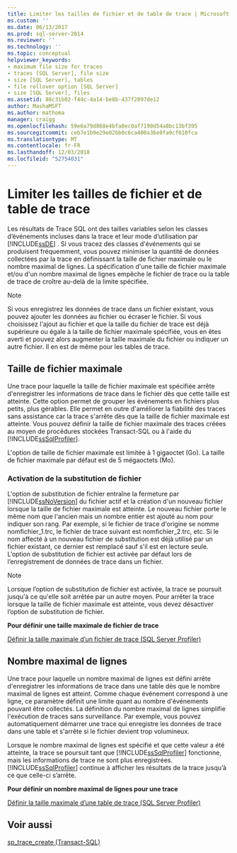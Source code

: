 ```yaml
---
title: Limiter les tailles de fichier et de table de trace | Microsoft Docs
ms.custom: ''
ms.date: 06/13/2017
ms.prod: sql-server-2014
ms.reviewer: ''
ms.technology: ''
ms.topic: conceptual
helpviewer_keywords:
- maximum file size for traces
- traces [SQL Server], file size
- size [SQL Server], tables
- file rollover option [SQL Server]
- size [SQL Server], files
ms.assetid: 88c31b02-f44c-4a14-be8b-437f2097de12
author: MashaMSFT
ms.author: mathoma
manager: craigg
ms.openlocfilehash: 59e6a79d868e4bfa0ec0af7190d54a8bc13bf395
ms.sourcegitcommit: ceb7e1b9e29e02bb0c6ca400a36e0fa9cf010fca
ms.translationtype: MT
ms.contentlocale: fr-FR
ms.lasthandoff: 12/03/2018
ms.locfileid: "52754031"
---
```

# <a name="limit-trace-file-and-table-sizes"></a>Limiter les tailles de fichier et de table de trace
  Les résultats de Trace SQL ont des tailles variables selon les classes d’événements incluses dans la trace et leur mode d’utilisation par [!INCLUDE[ssDE](../../includes/ssde-md.md)] . Si vous tracez des classes d'événements qui se produisent fréquemment, vous pouvez minimiser la quantité de données collectées par la trace en définissant la taille de fichier maximale ou le nombre maximal de lignes. La spécification d'une taille de fichier maximale et/ou d'un nombre maximal de lignes empêche le fichier de trace ou la table de trace de croître au-delà de la limite spécifiée.  
  
> [!NOTE]  
>  Si vous enregistrez les données de trace dans un fichier existant, vous pouvez ajouter les données au fichier ou écraser le fichier. Si vous choisissez l'ajout au fichier et que la taille du fichier de trace est déjà supérieure ou égale à la taille de fichier maximale spécifiée, vous en êtes averti et pouvez alors augmenter la taille maximale du fichier ou indiquer un autre fichier. Il en est de même pour les tables de trace.  
  
## <a name="maximum-file-size"></a>Taille de fichier maximale  
 Une trace pour laquelle la taille de fichier maximale est spécifiée arrête d'enregistrer les informations de trace dans le fichier dès que cette taille est atteinte. Cette option permet de grouper les événements en fichiers plus petits, plus gérables. Elle permet en outre d'améliorer la fiabilité des traces sans assistance car la trace s'arrête dès que la taille de fichier maximale est atteinte. Vous pouvez définir la taille de fichier maximale des traces créées au moyen de procédures stockées Transact-SQL ou à l'aide du [!INCLUDE[ssSqlProfiler](../../includes/sssqlprofiler-md.md)].  
  
 L'option de taille de fichier maximale est limitée à 1 gigaoctet (Go). La taille de fichier maximale par défaut est de 5 mégaoctets (Mo).  
  
### <a name="enabling-file-rollover"></a>Activation de la substitution de fichier  
 L'option de substitution de fichier entraîne la fermeture par [!INCLUDE[ssNoVersion](../../includes/ssnoversion-md.md)] du fichier actif et la création d'un nouveau fichier lorsque la taille de fichier maximale est atteinte. Le nouveau fichier porte le même nom que l'ancien mais un nombre entier est ajouté au nom pour indiquer son rang. Par exemple, si le fichier de trace d'origine se nomme nomfichier_1.trc, le fichier de trace suivant est nomfichier_2.trc, etc. Si le nom affecté à un nouveau fichier de substitution est déjà utilisé par un fichier existant, ce dernier est remplacé sauf s'il est en lecture seule. L’option de substitution de fichier est activée par défaut lors de l’enregistrement de données de trace dans un fichier.  
  
> [!NOTE]  
>  Lorsque l’option de substitution de fichier est activée, la trace se poursuit jusqu'à ce qu'elle soit arrêtée par un autre moyen. Pour arrêter la trace lorsque la taille de fichier maximale est atteinte, vous devez désactiver l’option de substitution de fichier.  
  
 **Pour définir une taille maximale de fichier de trace**  
  
 [Définir la taille maximale d’un fichier de trace &#40;SQL Server Profiler&#41;](../../tools/sql-server-profiler/set-a-maximum-file-size-for-a-trace-file-sql-server-profiler.md)  
  
## <a name="maximum-number-of-rows"></a>Nombre maximal de lignes  
 Une trace pour laquelle un nombre maximal de lignes est défini arrête d'enregistrer les informations de trace dans une table dès que le nombre maximal de lignes est atteint. Comme chaque événement correspond à une ligne, ce paramètre définit une limite quant au nombre d'événements pouvant être collectés. La définition du nombre maximal de lignes simplifie l'exécution de traces sans surveillance. Par exemple, vous pouvez automatiquement démarrer une trace qui enregistre les données de trace dans une table et s'arrête si le fichier devient trop volumineux.  
  
 Lorsque le nombre maximal de lignes est spécifié et que cette valeur a été atteinte, la trace se poursuit tant que [!INCLUDE[ssSqlProfiler](../../includes/sssqlprofiler-md.md)] fonctionne, mais les informations de trace ne sont plus enregistrées. [!INCLUDE[ssSqlProfiler](../../includes/sssqlprofiler-md.md)] continue à afficher les résultats de la trace jusqu’à ce que celle-ci s’arrête.  
  
 **Pour définir un nombre maximal de lignes pour une trace**  
  
 [Définir la taille maximale d’une table de trace &#40;SQL Server Profiler&#41;](../../tools/sql-server-profiler/set-a-maximum-table-size-for-a-trace-table-sql-server-profiler.md)  
  
## <a name="see-also"></a>Voir aussi  
 [sp_trace_create &#40;Transact-SQL&#41;](/sql/relational-databases/system-stored-procedures/sp-trace-create-transact-sql)  
  
  
